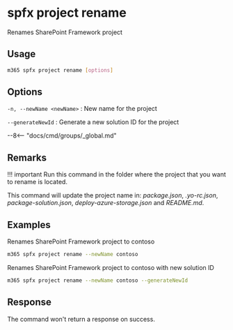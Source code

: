 # spfx project rename

Renames SharePoint Framework project

## Usage

```sh
m365 spfx project rename [options]
```

## Options

`-n, --newName <newName>`
: New name for the project

`--generateNewId`
: Generate a new solution ID for the project

--8<-- "docs/cmd/groups/_global.md"

## Remarks

!!! important
    Run this command in the folder where the project that you want to rename is located.

This command will update the project name in: _package.json_, _.yo-rc.json_, _package-solution.json_, _deploy-azure-storage.json_ and _README.md_.

## Examples

Renames SharePoint Framework project to contoso

```sh
m365 spfx project rename --newName contoso
```

Renames SharePoint Framework project to contoso with new solution ID

```sh
m365 spfx project rename --newName contoso --generateNewId
```

## Response

The command won't return a response on success.

